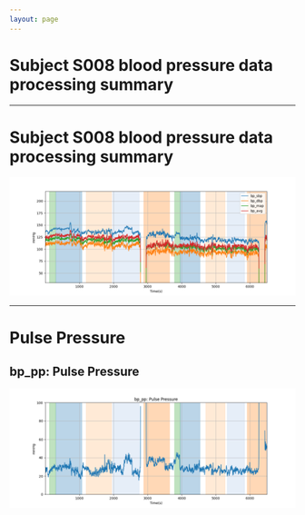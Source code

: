 ```yaml
---
layout: page
---
```


# Subject S008 blood pressure data processing summary




---
# Subject S008 blood pressure data processing summary

![Subject S008 blood pressure data processing summary - Overlay](images/S008_bp_features_overlay.png)

---
# Pulse Pressure

## bp_pp: Pulse Pressure
![bp_pp: Pulse Pressure](images/S008_bp_features_bp_pp.png)
